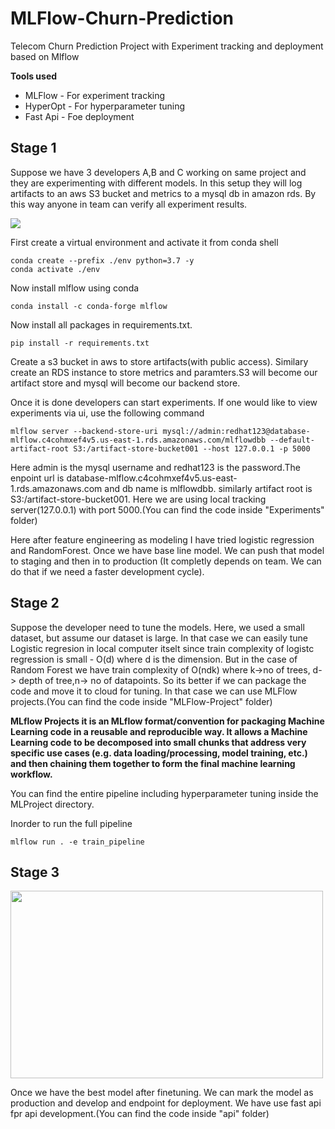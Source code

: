 # MLFlow-Churn-Prediction

Telecom Churn Prediction Project with Experiment tracking and deployment based on Mlflow


**Tools used**
* MLFlow - For experiment tracking
* HyperOpt - For hyperparameter tuning
* Fast Api - Foe deployment




## Stage 1
<p>Suppose we have 3 developers A,B and C working on same project and they are experimenting with different models. In this setup they will log artifacts to an aws S3 bucket and metrics to a mysql db in amazon rds. By this way anyone in team can verify all experiment results.</p>

<img src="https://www.mlflow.org/docs/latest/_images/scenario_4.png">


  <p>First create a virtual environment and activate it from conda shell</p>

```
conda create --prefix ./env python=3.7 -y
conda activate ./env

```
  <p>Now install mlflow using conda</p>

```
conda install -c conda-forge mlflow

```
  <p>Now install all packages in requirements.txt.</p>

```
pip install -r requirements.txt

```

<p>Create a s3 bucket in aws to store artifacts(with public access). Similary create an RDS instance to store metrics and paramters.S3 will become our artifact store and mysql will become our backend store. </p>

<p> Once it is done developers can start experiments. If one would like to view experiments via ui, use the following command </p>

```
mlflow server --backend-store-uri mysql://admin:redhat123@database-mlflow.c4cohmxef4v5.us-east-1.rds.amazonaws.com/mlflowdbb --default-artifact-root S3:/artifact-store-bucket001 --host 127.0.0.1 -p 5000

```
Here admin is the mysql username and redhat123 is the password.The enpoint url is database-mlflow.c4cohmxef4v5.us-east-1.rds.amazonaws.com and db name is mlflowdbb.
similarly artifact root is S3:/artifact-store-bucket001. Here we are using local tracking server(127.0.0.1) with port 5000.(You can find the code inside "Experiments" folder)


Here after feature engineering as modeling I have tried logistic regression and RandomForest. Once we have base line model. We can push that model to staging and then in to production (It completly depends on team. We can do that if we need a faster development cycle).

## Stage 2

Suppose the developer need to tune the models. Here, we used a small dataset, but assume our dataset is large. In that case we can easily tune Logistic regresion in local computer itselt since train complexity of logistc regression is small - O(d) where d is the dimension. But in the case of Random Forest we have train complexity of  O(ndk) where k->no of trees, d-> depth of tree,n-> no of datapoints. So its better if we can package the code and move it to cloud for tuning. In that case we can use MLFlow projects.(You can find the code inside "MLFlow-Project" folder)


**MLflow Projects it is an MLflow format/convention for packaging Machine Learning code in a reusable and reproducible way. It allows a Machine Learning code to be decomposed into small chunks that address very specific use cases (e.g. data loading/processing, model training, etc.) and then chaining them together to form the final machine learning workflow.**

You can find the entire pipeline including hyperparameter tuning inside the MLProject directory.

Inorder to run the full pipeline

```
mlflow run . -e train_pipeline
```

## Stage 3

<img src="https://miro.medium.com/max/841/1*qYW_eNpc_1bir6MRdZtW2g.png" width=500 height=300>


Once we have the best model after finetuning. We can mark the model as production and develop and endpoint for deployment. We have use fast api fpr api development.(You can find the code inside "api" folder)
